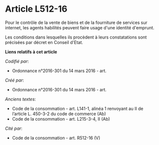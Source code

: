 # Article L512-16

Pour le contrôle de la vente de biens et de la fourniture de services sur internet, les agents habilités peuvent faire usage
d'une identité d'emprunt.

Les conditions dans lesquelles ils procèdent à leurs constatations sont précisées par décret en Conseil d'Etat.

**Liens relatifs à cet article**

_Codifié par_:

  - Ordonnance n°2016-301 du 14 mars 2016 - art.

_Créé par_:

  - Ordonnance n°2016-301 du 14 mars 2016 - art.

_Anciens textes_:

  - Code de la consommation - art. L141-1, alinéa 1 renvoyant au II de l’article L. 450-3-2 du code de commerce (Ab)
  - Code de la consommation - art. L215-3-4, II (Ab)

_Cité par_:

  - Code de la consommation - art. R512-16 (V)
